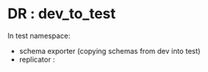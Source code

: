 # DR : dev_to_test

In test namespace:
- schema exporter (copying schemas from dev into test)
- replicator :
